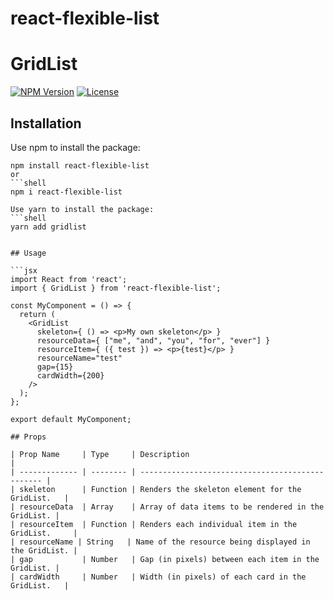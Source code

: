 # react-flexible-list
# GridList

[![NPM Version](https://img.shields.io/npm/v/gridlist.svg)](https://www.npmjs.com/package/react-flexible-list)
[![License](https://img.shields.io/npm/l/gridlist.svg)](https://github.com/alkaly02/gridlist/blob/main/LICENSE)

## Installation

Use npm to install the package:
```shell
npm install react-flexible-list
or
```shell
npm i react-flexible-list

Use yarn to install the package:
```shell
yarn add gridlist


## Usage

```jsx
import React from 'react';
import { GridList } from 'react-flexible-list';

const MyComponent = () => {
  return (
    <GridList
      skeleton={ () => <p>My own skeleton</p> }
      resourceData={ ["me", "and", "you", "for", "ever"] }
      resourceItem={ ({ test }) => <p>{test}</p> }
      resourceName="test"
      gap={15}
      cardWidth={200}
    />
  );
};

export default MyComponent;

## Props

| Prop Name     | Type     | Description                                      |
| ------------- | -------- | ------------------------------------------------ |
| skeleton      | Function | Renders the skeleton element for the GridList.   |
| resourceData  | Array    | Array of data items to be rendered in the GridList. |
| resourceItem  | Function | Renders each individual item in the GridList.     |
| resourceName | String   | Name of the resource being displayed in the GridList. |
| gap           | Number   | Gap (in pixels) between each item in the GridList. |
| cardWidth     | Number   | Width (in pixels) of each card in the GridList.   |
